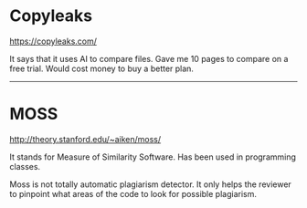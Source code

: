# Copyleaks
https://copyleaks.com/

It says that it uses AI to compare files. Gave me 10 pages to compare on a free trial. Would cost money to buy a better plan.

---

# MOSS

http://theory.stanford.edu/~aiken/moss/

It stands for Measure of Similarity Software. Has been used in programming classes.

Moss is not totally automatic plagiarism detector. It only helps the reviewer to pinpoint what areas of the code to look for possible plagiarism.